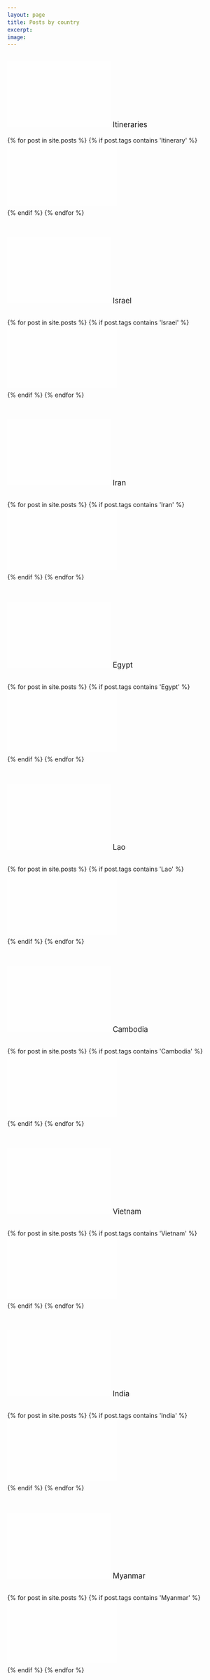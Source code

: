 ```yaml
---
layout: page
title: Posts by country
excerpt:
image:
---
```

<div id="main" role="main" ><br>
<img src="../images/blank.JPG" alt="" data-echo="../images/flags/itinerary.png"/> <big>Itineraries</big><br><br>
<div>
{% for post in site.posts %}
	{% if post.tags contains 'Itinerary' %}
		<a href="{{ site.url }}{{ post.url }}">
			<div class="image" data-content="{{post.title}}">
				<img src="../images/blank.JPG" alt="" data-echo="../images/{{post.image.feature}}" height="250" width="250" style="height:141px;margin-bottom: 4px"/>
			</div>
		</a>
	{% endif %}
{% endfor %}
</div>
<br><br>

<img src="../images/blank.JPG" alt="" data-echo="../images/flags/il.png"/> <big>Israel</big><br><br>
<div>
{% for post in site.posts %}
	{% if post.tags contains 'Israel' %}
		<a href="{{ site.url }}{{ post.url }}">
			<div class="image" data-content="{{post.title}}">
				<img src="../images/blank.JPG" alt="" data-echo="../images/{{post.image.feature}}" height="250" width="250" style="height:141px;margin-bottom: 4px"/>
			</div>
		</a>
	{% endif %}
{% endfor %}
</div>
<br><br>

<img src="../images/blank.JPG" alt="" data-echo="../images/flags/ir.png"/> <big>Iran</big><br><br>
<div>
{% for post in site.posts %}
	{% if post.tags contains 'Iran' %}
		<a href="{{ site.url }}{{ post.url }}">
			<div class="image" data-content="{{post.title}}">
				<img src="../images/blank.JPG" alt="" data-echo="../images/{{post.image.feature}}" height="250" width="250" style="height:141px;margin-bottom: 4px"/>
			</div>
		</a>
	{% endif %}
{% endfor %}
</div>
<br><br>

<img src="../images/blank.JPG" alt="" data-echo="../images/flags/eg.png"/> <big>Egypt</big><br><br>
<div>
{% for post in site.posts %}
	{% if post.tags contains 'Egypt' %}
		<a href="{{ site.url }}{{ post.url }}">
			<div class="image" data-content="{{post.title}}">
				<img src="../images/blank.JPG" alt="" data-echo="../images/{{post.image.feature}}" height="250" width="250" style="height:141px;margin-bottom: 4px"/>
			</div>
		</a>
	{% endif %}
{% endfor %}
</div>
<br><br>

<img src="../images/blank.JPG" alt="" data-echo="../images/flags/la.png"/> <big>Lao</big><br><br>
<div>
{% for post in site.posts %}
	{% if post.tags contains 'Lao' %}
		<a href="{{ site.url }}{{ post.url }}">
			<div class="image" data-content="{{post.title}}">
				<img src="../images/blank.JPG" alt="" data-echo="../images/{{post.image.feature}}" height="250" width="250" style="height:141px;margin-bottom: 4px"/>
			</div>
		</a>
	{% endif %}
{% endfor %}
</div>
<br><br>

<img src="../images/blank.JPG" alt="" data-echo="../images/flags/kh.png"/> <big>Cambodia</big><br><br>
<div>
{% for post in site.posts %}
	{% if post.tags contains 'Cambodia' %}
		<a href="{{ site.url }}{{ post.url }}">
			<div class="image" data-content="{{post.title}}">
				<img src="../images/blank.JPG" alt="" data-echo="../images/{{post.image.feature}}" height="250" width="250" style="height:141px;margin-bottom: 4px"/>
			</div>
		</a>
	{% endif %}
{% endfor %}
</div>
<br><br>

<img src="../images/blank.JPG" alt="" data-echo="../images/flags/vn.png"/> <big>Vietnam</big><br><br>
<div>
{% for post in site.posts %}
	{% if post.tags contains 'Vietnam' %}
		<a href="{{ site.url }}{{ post.url }}">
			<div class="image" data-content="{{post.title}}">
				<img src="../images/blank.JPG" alt="" data-echo="../images/{{post.image.feature}}" height="250" width="250" style="height:141px;margin-bottom: 4px"/>
			</div>
		</a>
	{% endif %}
{% endfor %}
</div>
<br><br>

<img src="../images/blank.JPG" alt="" data-echo="../images/flags/in.png"/> <big>India</big><br><br>
<div>
{% for post in site.posts %}
	{% if post.tags contains 'India' %}
		<a href="{{ site.url }}{{ post.url }}">
			<div class="image" data-content="{{post.title}}">
				<img src="../images/blank.JPG" alt="" data-echo="../images/{{post.image.feature}}" height="250" width="250" style="height:141px;margin-bottom: 4px"/>
			</div>
		</a>
	{% endif %}
{% endfor %}
</div>
<br><br>

<img src="../images/blank.JPG" alt="" data-echo="../images/flags/mm.png"/> <big>Myanmar</big><br><br>
<div>
{% for post in site.posts %}
	{% if post.tags contains 'Myanmar' %}
	<a href="{{ site.url }}{{ post.url }}">
		<div class="image" data-content="{{post.title}}">
			<img src="../images/blank.JPG" alt="" data-echo="../images/{{post.image.feature}}" height="250" width="250" style="height:141px;margin-bottom: 4px"/>
		</div>
	</a>
	{% endif %}
{% endfor %}
</div>
</div>